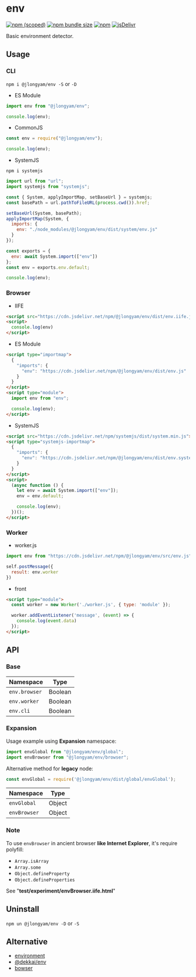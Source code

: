 # env
[![npm (scoped)](https://shields.fly.dev/npm/v/@jlongyam/env?logo=npm)](https://www.npmjs.com/package/@jlongyam/env)
[![npm bundle size](https://shields.fly.dev/bundlephobia/min/@jlongyam/env?logo=javascript)](https://bundlephobia.com/package/@jlongyam/env)
[![npm](https://shields.fly.dev/npm/dw/@jlongyam/env?logo=npm)](https://www.npmjs.com/package/@jlongyam/env)
[![jsDelivr](https://shields.fly.dev/jsdelivr/npm/hw/@jlongyam/env?color=orange&logo=jsdelivr&logoColor=white)](https://cdn.jsdelivr.net/npm/@jlongyam/env/)

Basic environment detector.

## Usage

### CLI

`npm i @jlongyam/env -S` or `-D`

- ES Module

```js
import env from "@jlongyam/env";

console.log(env);
```

- CommonJS

```js
const env = require("@jlongyam/env");

console.log(env);
```

- SystemJS

`npm i systemjs`

```js
import url from "url";
import systemjs from "systemjs";

const { System, applyImportMap, setBaseUrl } = systemjs;
const basePath = url.pathToFileURL(process.cwd()).href;

setBaseUrl(System, basePath);
applyImportMap(System, {
  imports: {
    env: "./node_modules/@jlongyam/env/dist/system/env.js"
  }
});

const exports = {
  env: await System.import(["env"])
};
const env = exports.env.default;

console.log(env);
```

### Browser

- IIFE

```html
<script src="https://cdn.jsdelivr.net/npm/@jlongyam/env/dist/env.iife.js"></script>
<script>
  console.log(env)
</script>
```

- ES Module

```html
<script type="importmap">
  {
    "imports": {
      "env": "https://cdn.jsdelivr.net/npm/@jlongyam/env/dist/env.js"
    }
  }
</script>
<script type="module">
  import env from "env";

  console.log(env);
</script>
```

- SystemJS

```html
<script src="https://cdn.jsdelivr.net/npm/systemjs/dist/system.min.js"></script>
<script type="systemjs-importmap">
  {
    "imports": {
      "env": "https://cdn.jsdelivr.net/npm/@jlongyam/env/dist/env.system.js"
    }
  }
</script>
<script>
  (async function () {
    let env = await System.import(["env"]);
    env = env.default;

    console.log(env);
  })();
</script>
```

### Worker

- worker.js

```js
import env from "https://cdn.jsdelivr.net/npm/@jlongyam/env/src/env.js";

self.postMessage({
  result: env.worker
})
```

- front

```html
<script type="module">
  const worker = new Worker('./worker.js', { type: 'module' });

  worker.addEventListener('message', (event) => {
    console.log(event.data)
  });
</script>
```

## API

### Base

| Namespace     | Type    |
| ------------- | ------- |
| `env.browser` | Boolean |
| `env.worker`  | Boolean |
| `env.cli`     | Boolean |

### Expansion

Usage example using __Expansion__ namespace:

```js
import envGlobal from "@jlongyam/env/global";
import envBrowser from "@jlongyam/env/browser";
```

Alternative method for __legacy__ node:

```js
const envGlobal = require('@jlongyam/env/dist/global/envGlobal');
```

| Namespace     | Type    |
| ------------- | ------- |
| `envGlobal`   | Object  |
| `envBrowser`  | Object  |

### Note

To use `envBrowser` in ancient browser **like Internet Explorer**,
it's require polyfill:

- `Array.isArray`
- `Array.some`
- `Object.defineProperty`
- `Object.defineProperties`

See "**test/experiment/envBrowser.iife.html**"

## Uninstall

`npm un @jlongyam/env -D` or `-S`

## Alternative

- [environment](https://github.com/sindresorhus/environment)
- [@dekkai/env](https://github.com/dekkai-data/env)
- [bowser](https://github.com/lancedikson/bowser)
